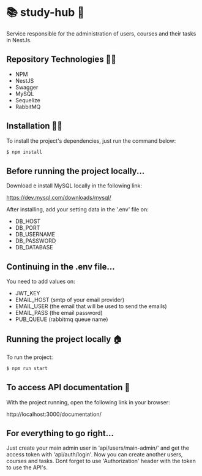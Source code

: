 # 📚 study-hub 🚀

Service responsible for the administration of users, courses and their tasks in NestJs.

## Repository Technologies 👨‍💻 

- NPM
- NestJS
- Swagger
- MySQL
- Sequelize
- RabbitMQ

## Installation 👩‍💻

To install the project's dependencies, just run the command below:

```bash
$ npm install
```
## Before running the project locally...

Download e install MySQL locally in the following link:

https://dev.mysql.com/downloads/mysql/

After installing, add your setting data in the '.env' file on:

- DB_HOST
- DB_PORT
- DB_USERNAME
- DB_PASSWORD
- DB_DATABASE

## Continuing in the .env file...

You need to add values on: 

- JWT_KEY 
- EMAIL_HOST (smtp of your email provider)
- EMAIL_USER (the email that will be used to send the emails)
- EMAIL_PASS (the email password)
- PUB_QUEUE (rabbitmq queue name)

## Running the project locally 🏠

To run the project:

```bash
$ npm run start
```

## To access API documentation 📖

With the project running, open the following link in your browser:

http://localhost:3000/documentation/

## For everything to go right...

Just create your main admin user in 'api/users/main-admin/' and get the access token with 'api/auth/login'.
Now you can create another users, courses and tasks.
Dont forget to use 'Authorization' header with the token to use the API's.